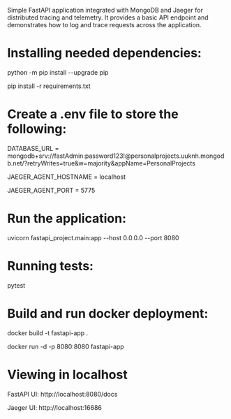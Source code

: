 Simple FastAPI application integrated with MongoDB and Jaeger for distributed tracing and telemetry. It provides a basic API endpoint and demonstrates how to log and trace requests across the application.

# Installing needed dependencies:

python -m pip install --upgrade pip

pip install -r requirements.txt

# Create a .env file to store the following:

DATABASE_URL = mongodb+srv://fastAdmin:password123!@personalprojects.uuknh.mongodb.net/?retryWrites=true&w=majority&appName=PersonalProjects

JAEGER_AGENT_HOSTNAME = localhost

JAEGER_AGENT_PORT = 5775

# Run the application:

uvicorn fastapi_project.main:app --host 0.0.0.0 --port 8080

# Running tests:

pytest

# Build and run docker deployment:

docker build -t fastapi-app .

docker run -d -p 8080:8080 fastapi-app

# Viewing in localhost

FastAPI UI: http://localhost:8080/docs

Jaeger UI: http://localhost:16686
